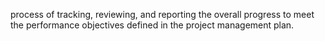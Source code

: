 process of tracking, reviewing, and reporting the overall progress to meet the performance objectives defined in the project management plan.
